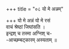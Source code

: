 +++
title = "०८ यो मे अन्नम्"

+++
यो मे अन्नं यो मे रसं  
वाचं श्रेष्ठां जिघांसति ।  
इन्द्रश् च तस्मा अग्निश् च-  
-आच्छम्बट्कारम् अस्यताम् ॥